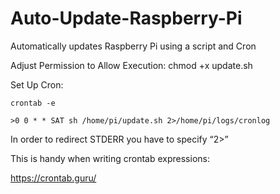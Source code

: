 # Auto-Update-Raspberry-Pi
Automatically updates Raspberry Pi using a script and Cron


Adjust Permission to Allow Execution:
chmod +x update.sh

Set Up Cron:

```
crontab -e

>0 0 * * SAT sh /home/pi/update.sh 2>/home/pi/logs/cronlog
```
In order to redirect STDERR you have to specify “2>”

This is handy when writing crontab expressions:

https://crontab.guru/
